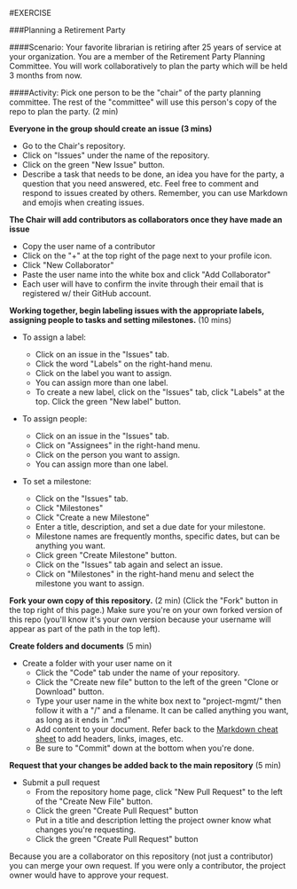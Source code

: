 #EXERCISE

###Planning a Retirement Party

####Scenario:  Your favorite librarian is retiring after 25 years of service at your organization.  You are a member of the Retirement Party Planning Committee.  You will work collaboratively to plan the party which will be held 3 months from now.

####Activity:
Pick one person to be the "chair" of the party planning committee.  The rest of the "committee" will use this person's copy of the repo to plan the party. (2 min)

**Everyone in the group should create an issue (3 mins)**
  * Go to the Chair's repository.
  * Click on "Issues" under the name of the repository.
  * Click on the green "New Issue" button.
  * Describe a task that needs to be done, an idea you have for the party, a question that you need answered, etc.  Feel free to comment and respond to issues created by others.  Remember, you can use Markdown and emojis when creating issues.

**The Chair will add contributors as collaborators once they have made an issue**
  * Copy the user name of a contributor
  * Click on the "+" at the top right of the page next to your profile icon.
  * Click "New Collaborator"
  * Paste the user name into the white box and click "Add Collaborator"
  * Each user will have to confirm the invite through their email that is registered w/ their GitHub account.
  
**Working together, begin labeling issues with the appropriate labels, assigning people to tasks and setting milestones.** (10 mins)

* To assign a label:
  * Click on an issue in the "Issues" tab.
  * Click the word "Labels" on the right-hand menu.
  * Click on the label you want to assign.
  * You can assign more than one label.
  * To create a new label, click on the "Issues" tab, click "Labels" at the top.  Click the green "New label" button.
  
* To assign people:
  * Click on an issue in the "Issues" tab.
  * Click on "Assignees" in the right-hand menu.
  * Click on the person you want to assign.
  * You can assign more than one label.
  
* To set a milestone:
  * Click on the "Issues" tab.
  * Click "Milestones"
  * Click "Create a new Milestone"
  * Enter a title, description, and set a due date for your milestone.
  * Milestone names are frequently months, specific dates, but can be anything you want.
  * Click green "Create Milestone" button.
  * Click on the "Issues" tab again and select an issue.
  * Click on "Milestones" in the right-hand menu and select the milestone you want to assign.
  
**Fork your own copy of this repository.** (2 min)
(Click the "Fork" button in the top right of this page.)
Make sure you're on your own forked version of this repo (you'll know it's your own version because your username will appear as part of the path in the top left).

**Create folders and documents** (5 min)
* Create a folder with your user name on it
  * Click the "Code" tab under the name of your repository.
  * Click the "Create new file" button to the left of the green "Clone or Download" button.
  * Type your user name in the white box next to "project-mgmt/" then follow it with a "/" and a filename.  It can be called anything you want, as long as it ends in ".md"
  * Add content to your document.  Refer back to the [Markdown cheat sheet](https://github.com/adam-p/markdown-here/wiki/Markdown-Cheatsheet) to add headers, links, images, etc.
  * Be sure to "Commit" down at the bottom when you're done.

**Request that your changes be added back to the main repository** (5 min)
* Submit a pull request
  * From the repository home page, click "New Pull Request" to the left of the "Create New File" button.
  * Click the green "Create Pull Request" button
  * Put in a title and description letting the project owner know what changes you're requesting.
  * Click the green "Create Pull Request" button
 
Because you are a collaborator on this repository (not just a contributor) you can merge your own request.  If you were only a contributor, the project owner would have to approve your request.
